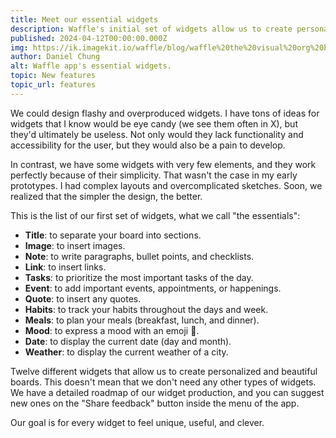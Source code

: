 ```yaml
---
title: Meet our essential widgets
description: Waffle's initial set of widgets allow us to create personalized and beautiful boards. Simple, useful and unique.
published: 2024-04-12T00:00:00.000Z
img: https://ik.imagekit.io/waffle/blog/waffle%20the%20visual%20org%20board.webp?updatedAt=1712954359085
author: Daniel Chung
alt: Waffle app's essential widgets.
topic: New features
topic_url: features
---
```


We could design flashy and overproduced widgets. I have tons of ideas for widgets that I know would be eye candy (we see them often in X), but they'd ultimately be useless. Not only would they lack functionality and accessibility for the user, but they would also be a pain to develop.

In contrast, we have some widgets with very few elements, and they work perfectly because of their simplicity. That wasn't the case in my early prototypes. I had complex layouts and overcomplicated sketches. Soon, we realized that the simpler the design, the better.

This is the list of our first set of widgets, what we call "the essentials":

- **Title**: to separate your board into sections.
- **Image**: to insert images.
- **Note**: to write paragraphs, bullet points, and checklists.
- **Link**: to insert links.
- **Tasks**: to prioritize the most important tasks of the day.
- **Event**: to add important events, appointments, or happenings.
- **Quote**: to insert any quotes.
- **Habits**: to track your habits throughout the days and week.
- **Meals**: to plan your meals (breakfast, lunch, and dinner).
- **Mood**: to express a mood with an emoji 🫡.
- **Date**: to display the current date (day and month).
- **Weather**: to display the current weather of a city.

Twelve different widgets that allow us to create personalized and beautiful boards. This doesn't mean that we don't need any other types of widgets. We have a detailed roadmap of our widget production, and you can suggest new ones on the "Share feedback" button inside the menu of the app.

Our goal is for every widget to feel unique, useful, and clever.
